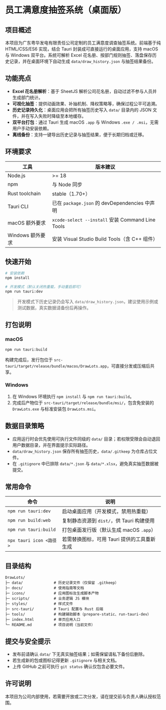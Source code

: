 # 员工满意度抽签系统（桌面版）

## 项目概述
本项目为广东粤华发电有限责任公司定制的员工满意度调查抽签系统。前端基于纯 HTML/CSS/ES6 实现，结合 Tauri 封装成可直接运行的桌面应用，支持 macOS 与 Windows 双平台。系统可解析 Excel 花名册、按部门规则抽签、落盘保存历史记录，并在桌面环境下自动生成 `data/draw_history.json` 与抽签结果备份。

## 功能亮点
- **Excel 花名册解析**：基于 SheetJS 解析公司花名册，自动过滤不参与人员并生成部门统计。
- **可视化抽签**：提供动画效果、补抽机制、降权策略等，确保过程公平可追溯。
- **历史记录持久化**：桌面应用会把所有抽签历史写入 `data/` 目录内的 JSON 文件，并在写入失败时降级至本地缓存。
- **双平台打包**：通过 Tauri 生成 macOS `.app` 与 Windows `.exe / .msi`，无需用户手动安装依赖。
- **离线备份**：支持一键导出历史记录与抽签结果，便于长期归档或迁移。

## 环境要求
| 工具 | 版本建议 |
| --- | --- |
| Node.js | >= 18 |
| npm | 与 Node 同步 |
| Rust toolchain | stable（1.70+）|
| Tauri CLI | 已在 `package.json` 的 devDependencies 中声明 |
| macOS 额外要求 | `xcode-select --install` 安装 Command Line Tools |
| Windows 额外要求 | 安装 Visual Studio Build Tools（含 C++ 组件） |

## 快速开始
```bash
# 安装依赖
npm install

# 开发模式（默认关闭热重载，手动重启即可）
npm run tauri:dev
```

> 开发模式下历史记录仍会写入 `data/draw_history.json`，建议使用示例或测试数据，真实数据请备份后再操作。

## 打包说明
### macOS
```bash
npm run tauri:build
```
构建完成后，发行包位于 `src-tauri/target/release/bundle/macos/DrawLots.app`，可直接分发或压缩后共享。

### Windows
1. 在 Windows 环境执行 `npm install` 与 `npm run tauri:build`。
2. 完成后产物位于 `src-tauri/target/release/bundle/msi/`，包含免安装的 `DrawLots.exe` 与标准安装包 `DrawLots.msi`。

## 数据目录策略
- 应用运行时会优先使用可执行文件同级的 `data/` 目录；若权限受限会自动退回用户数据目录，并在界面提示实际路径。
- `data/draw_history.json` 保存所有抽签历史，`data/.gitkeep` 为仓库占位文件。
- 在 `.gitignore` 中已排除 `data/*.json` 与 `data/*.xlsx`，避免真实抽签数据被提交。

## 常用命令
| 命令 | 说明 |
| --- | --- |
| `npm run tauri:dev` | 启动桌面应用（开发模式，禁用热重载） |
| `npm run build:web` | 复制静态资源到 `dist/`，供 Tauri 构建使用 |
| `npm run tauri:build` | 打包桌面发行版（默认生成 macOS `.app`） |
| `npx tauri icon <路径>` | 若需替换图标，可用 Tauri 提供的工具重新生成 |

## 目录结构
```
DrawLots/
├─ data/              # 历史记录文件（仅保留 .gitkeep）
├─ docs/              # 使用指南等文档
├─ icons/             # 应用图标及生成脚本产物
├─ scripts/           # 业务逻辑 JS 模块
├─ styles/            # 样式文件
├─ src-tauri/         # Tauri 配置与 Rust 后端
├─ tools/             # 构建辅助脚本（prepare-static、run-tauri-dev）
├─ index.html         # 单页应用入口
└─ README.md          # 项目说明（当前文件）
```

## 提交与安全提示
- 发布前请确认 `data/` 下无真实抽签结果；如需保留请私下备份后删除。
- 若生成新的包或图标记得更新 `.gitignore` 与相关文档。
- 上传 GitHub 之前可执行 `git status` 确认仅包含必要文件。

## 许可说明
本项目为公司内部使用，若需要开放或二次分发，请在提交前与负责人确认授权范围。

